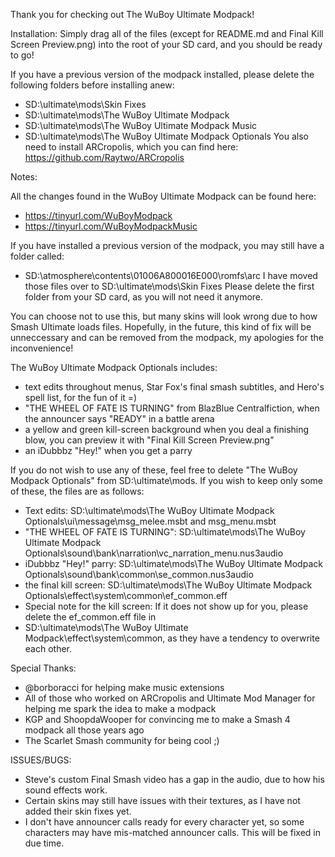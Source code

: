 Thank you for checking out The WuBoy Ultimate Modpack!

Installation:
Simply drag all of the files (except for README.md and Final Kill Screen Preview.png) into the root of your SD card, and you should be ready to go!

If you have a previous version of the modpack installed, please delete the following folders before installing anew:
 - SD:\ultimate\mods\Skin Fixes
 - SD:\ultimate\mods\The WuBoy Ultimate Modpack
 - SD:\ultimate\mods\The WuBoy Ultimate Modpack Music
 - SD:\ultimate\mods\The WuBoy Ultimate Modpack Optionals
You also need to install ARCropolis, which you can find here: https://github.com/Raytwo/ARCropolis

Notes:

All the changes found in the WuBoy Ultimate Modpack can be found here:
 - https://tinyurl.com/WuBoyModpack
 - https://tinyurl.com/WuBoyModpackMusic

If you have installed a previous version of the modpack, you may still have a folder called:
 - SD:\atmosphere\contents\01006A800016E000\romfs\arc
I have moved those files over to SD:\ultimate\mods\Skin Fixes
Please delete the first folder from your SD card, as you will not need it anymore.

You can choose not to use this, but many skins will look wrong due to how Smash Ultimate loads files.
Hopefully, in the future, this kind of fix will be unneccessary and can be removed from the modpack, my apologies for the inconvenience!

The WuBoy Ultimate Modpack Optionals includes:
 - text edits throughout menus, Star Fox's final smash subtitles, and Hero's spell list, for the fun of it =)
 - "THE WHEEL OF FATE IS TURNING" from BlazBlue Centralfiction, when the announcer says "READY" in a battle arena
 - a yellow and green kill-screen background when you deal a finishing blow, you can preview it with "Final Kill Screen Preview.png"
 - an iDubbbz "Hey!" when you get a parry

If you do not wish to use any of these, feel free to delete "The WuBoy Modpack Optionals" from SD:\ultimate\mods\.
If you wish to keep only some of these, the files are as follows:

 - Text edits: SD:\ultimate\mods\The WuBoy Ultimate Modpack Optionals\ui\message\msg_melee.msbt and msg_menu.msbt
 - "THE WHEEL OF FATE IS TURNING": SD:\ultimate\mods\The WuBoy Ultimate Modpack Optionals\sound\bank\narration\vc_narration_menu.nus3audio
 - iDubbbz "Hey!" parry: SD:\ultimate\mods\The WuBoy Ultimate Modpack Optionals\sound\bank\common\se_common.nus3audio
 - the final kill screen: SD:\ultimate\mods\The WuBoy Ultimate Modpack Optionals\effect\system\common\ef_common.eff
 - Special note for the kill screen: If it does not show up for you, please delete the ef_common.eff file in
 - SD:\ultimate\mods\The WuBoy Ultimate Modpack\effect\system\common\, as they have a tendency to overwrite each other.

Special Thanks:
 - @borboracci for helping make music extensions
 - All of those who worked on ARCropolis and Ultimate Mod Manager for helping me spark the idea to make a modpack
 - KGP and ShoopdaWooper for convincing me to make a Smash 4 modpack all those years ago
 - The Scarlet Smash community for being cool ;)

ISSUES/BUGS:

 - Steve's custom Final Smash video has a gap in the audio, due to how his sound effects work.
 - Certain skins may still have issues with their textures, as I have not added their skin fixes yet.
 - I don't have announcer calls ready for every character yet, so some characters may have mis-matched announcer calls. This will be fixed in due time.